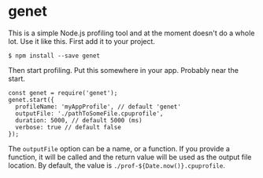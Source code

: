 # genet

This is a simple Node.js profiling tool and at the moment doesn't
do a whole lot. Use it like this. First add it to your project.

    $ npm install --save genet

Then start profiling. Put this somewhere in your app. Probably
near the start.

    const genet = require('genet');
    genet.start({
      profileName: 'myAppProfile', // default 'genet'
      outputFile: './pathToSomeFile.cpuprofile',
      duration: 5000, // default 5000 (ms)
      verbose: true // default false
    });

The `outputFile` option can be a name, or a function. If you
provide a function, it will be called and the return value will
be used as the output file location. By default, the value is
``./prof-${Date.now()}.cpuprofile``.